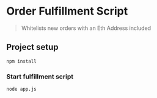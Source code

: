 # Order Fulfillment Script

> Whitelists new orders with an Eth Address included

## Project setup

```
npm install
```

### Start fulfillment script

```
node app.js
```
